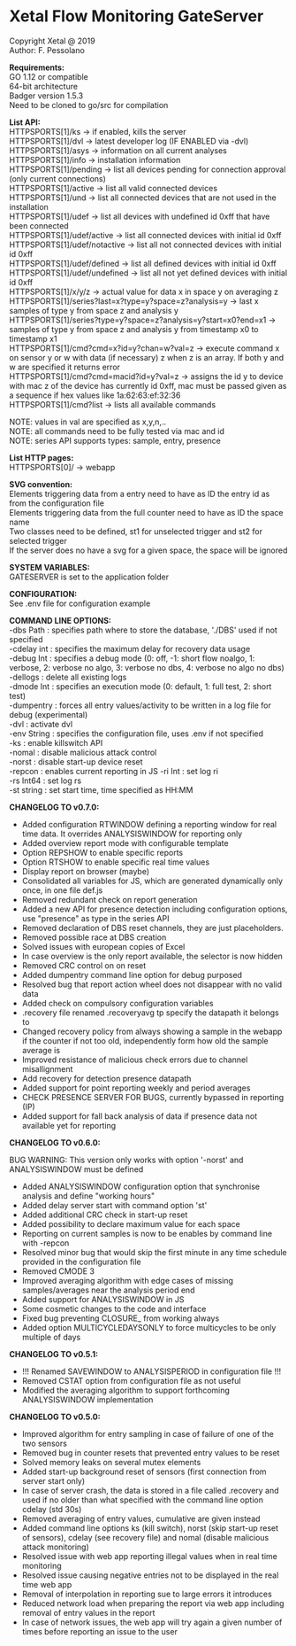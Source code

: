 # Xetal Flow Monitoring GateServer

Copyright Xetal @ 2019  
Author: F. Pessolano  

**Requirements:**  
GO 1.12 or compatible  
64-bit architecture  
Badger version 1.5.3  
Need to be cloned to go/src for compilation  

**List API:**  
HTTPSPORTS[1]/ks -> if enabled, kills the server  
HTTPSPORTS[1]/dvl -> latest developer log (IF ENABLED via -dvl)  
HTTPSPORTS[1]/asys -> information on all current analyses  
HTTPSPORTS[1]/info -> installation information  
HTTPSPORTS[1]/pending -> list all devices pending for connection approval (only current connections)    
HTTPSPORTS[1]/active -> list all valid connected devices  
HTTPSPORTS[1]/und -> list all connected devices that are not used in the installation  
HTTPSPORTS[1]/udef -> list all devices with undefined id 0xff that have been connected  
HTTPSPORTS[1]/udef/active -> list all connected devices with initial id 0xff  
HTTPSPORTS[1]/udef/notactive -> list all not connected devices with initial id 0xff  
HTTPSPORTS[1]/udef/defined -> list all defined devices with initial id 0xff  
HTTPSPORTS[1]/udef/undefined -> list all not yet defined devices with initial id 0xff  
HTTPSPORTS[1]/x/y/z -> actual value for data x in space y on averaging z  
HTTPSPORTS[1]/series?last=x?type=y?space=z?analysis=y -> last x samples of type y from space z and analysis y  
HTTPSPORTS[1]/series?type=y?space=z?analysis=y?start=x0?end=x1 -> samples of type y from space z and analysis y from timestamp x0 to timestamp x1  
HTTPSPORTS[1]/cmd?cmd=x?id=y?chan=w?val=z -> execute command x on sensor y or w with data (if necessary) z when z is an array. If both y and w are specified it returns error    
HTTPSPORTS[1]/cmd?cmd=macid?id=y?val=z -> assigns the id y to device with mac z of the device has currently id 0xff, mac must be passed given as a sequence if hex values like 1a:62:63:ef:32:36  
HTTPSPORTS[1]/cmd?list -> lists all available commands  
  
NOTE: values in val are specified as x,y,n,..   
NOTE: all commands need to be fully tested via mac and id  
NOTE: series API supports types: sample, entry, presence  

**List HTTP pages:**  
HTTPSPORTS[0]/ -> webapp

**SVG convention:**  
Elements triggering data from a entry need to have as ID the entry id as from the configuration file  
Elements triggering data from the full counter need to have as ID the space name  
Two classes need to be defined, st1 for unselected trigger and st2 for selected trigger  
If the server does no have a svg for a given space, the space will be ignored  

**SYSTEM VARIABLES:**  
GATESERVER is set to the application folder  

**CONFIGURATION:**  
See .env file for configuration example

**COMMAND LINE OPTIONS:**  
-dbs Path : specifies path where to store the database, './DBS' used if not specified  
-cdelay int : specifies the maximum delay for recovery data usage  
-debug Int : specifies a debug mode (0: off, -1: short flow noalgo, 1: verbose, 2: verbose no algo, 3: verbose no dbs, 4: verbose no algo no dbs)  
-dellogs : delete all existing logs  
-dmode Int : specifies an execution mode (0: default, 1: full test, 2: short test)  
-dumpentry : forces all entry values/activity to be written in a log file for debug (experimental)  
-dvl : activate dvl  
-env String : specifies the configuration file, uses .env if not specified  
-ks : enable killswitch API  
-nomal : disable malicious attack control  
-norst : disable start-up device reset  
-repcon : enables current reporting in JS
-ri Int : set log ri  
-rs Int64 : set log rs  
-st string : set start time, time specified as HH:MM

**CHANGELOG TO v0.7.0:**  

 - Added configuration RTWINDOW defining a reporting window for real time data. It overrides ANALYSISWINDOW for reporting only  
 - Added overview report mode with configurable template  
 - Option REPSHOW to enable specific reports  
 - Option RTSHOW to enable specific real time values   
 - Display report on browser (maybe)  
 - Consolidated all variables for JS, which are generated dynamically only once, in one file def.js  
 - Removed redundant check on report generation  
 - Added a new API for presence detection including configuration options, use "presence" as type in the series API  
 - Removed declaration of DBS reset channels, they are just placeholders.  
 - Removed possible race at DBS creation  
 - Solved issues with european copies of Excel  
 - In case overview is the only report available, the selector is now hidden  
 - Removed CRC control on on reset  
 - Added dumpentry command line option for debug purposed  
 - Resolved bug that report action wheel does not disappear with no valid data  
 - Added check on compulsory configuration variables  
 - .recovery file renamed .recoveryavg tp specify the datapath it belongs to  
 - Changed recovery policy from always showing a sample in the webapp if the counter if not too old, independently form how old the sample average is  
 - Improved resistance of malicious check errors due to channel misallignment  
 - Add recovery for detection presence datapath  
 - Added support for point reporting weekly and period averages 
 - CHECK PRESENCE SERVER FOR BUGS, currently bypassed in reporting (IP)  
 - Added support for fall back analysis of data if presence data not available yet for reporting  
 
**CHANGELOG TO v0.6.0:**  

BUG WARNING: This version only works with option '-norst' and ANALYSISWINDOW must be defined  

 - Added ANALYSISWINDOW configuration option that synchronise analysis and define "working hours"  
 - Added delay server start with command option 'st'  
 - Added additional CRC check in start-up reset  
 - Added possibility to declare maximum value for each space  
 - Reporting on current samples is now to be enables by command line with -repcon  
 - Resolved minor bug that would skip the first minute in any time schedule provided in the configuration file  
 - Removed CMODE 3  
 - Improved averaging algorithm with edge cases of missing samples/averages near the analysis period end  
 - Added support for ANALYSISWINDOW in JS  
 - Some cosmetic changes to the code and interface  
 - Fixed bug preventing CLOSURE_ from working always
 - Added option MULTICYCLEDAYSONLY to force multicycles to be only multiple of days  

**CHANGELOG TO v0.5.1:**  

 - !!! Renamed SAVEWINDOW to ANALYSISPERIOD in configuration file !!!  
 - Removed CSTAT option from configuration file as not useful  
 - Modified the averaging algorithm to support forthcoming ANALYSISWINDOW implementation  


**CHANGELOG TO v0.5.0:**  

- Improved algorithm for entry sampling in case of failure of one of the two sensors  
- Removed bug in counter resets that prevented entry values to be reset  
- Solved memory leaks on several mutex elements  
- Added start-up background reset of sensors (first connection from server start only)  
- In case of server crash, the data is stored in a file called .recovery and used if no older than what specified with the  command line option cdelay (std 30s)  
- Removed averaging of entry values, cumulative are given instead  
- Added command line options ks (kill switch), norst (skip start-up reset of sensors), cdelay (see recovery file) and nomal (disable malicious attack monitoring)  
- Resolved issue with web app reporting illegal values when in real time monitoring  
- Resolved issue causing negative entries not to be displayed in the real time web app  
- Removal of interpolation in reporting sue to large errors it introduces  
- Reduced network load when preparing the report via web app including removal of entry values in the report  
- In case of network issues, the web app will try again a given number of times before reporting an issue to the user  

